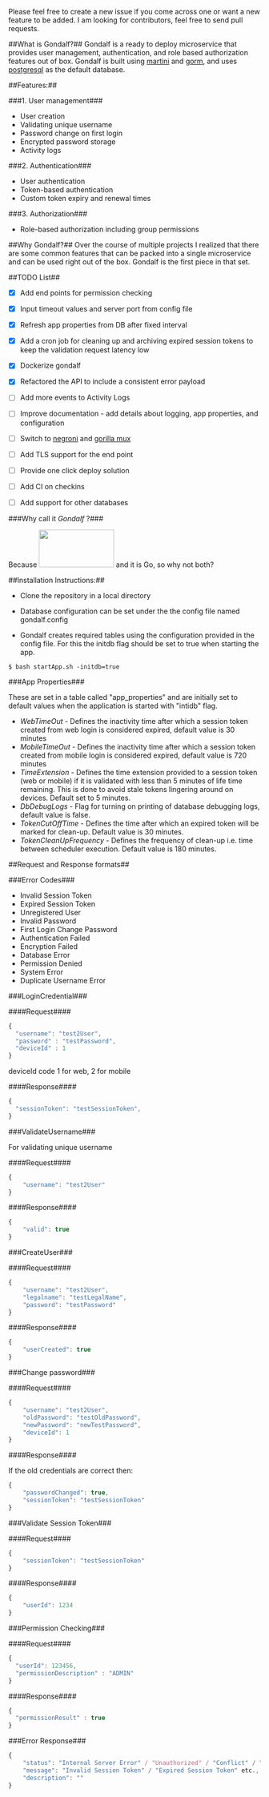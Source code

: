 Please feel free to create a new issue if you come across one or want a new feature to be added. I am looking for contributors, feel free to send pull requests.

##What is Gondalf?##
Gondalf is a ready to deploy microservice that provides user management, authentication, and role based authorization features out of box. Gondalf is built using [martini](https://github.com/go-martini/martini) and [gorm](https://github.com/jinzhu/gorm), and uses [postgresql](http://www.postgresql.org) as the default database.

##Features:##

###1. User management###
- User creation
- Validating unique username
- Password change on first login
- Encrypted password storage
- Activity logs

###2. Authentication###
- User authentication
- Token-based authentication
- Custom token expiry and renewal times

###3. Authorization###
- Role-based authorization including group permissions


##Why Gondalf?##
Over the course of multiple projects I realized that there are some common features that can be packed into a single microservice and can be used right out of the box. Gondalf is the first piece in that set.


##TODO List##
- [X] Add end points for permission checking
- [X] Input timeout values and server port from config file
- [X] Refresh app properties from DB after fixed interval
- [X] Add a cron job for cleaning up and archiving expired session tokens to keep the validation request latency low
- [X] Dockerize gondalf
- [X] Refactored the API to include a consistent error payload
- [ ] Add more events to Activity Logs
- [ ] Improve documentation - add details about logging, app properties, and configuration 
- [ ] Switch to [negroni](https://github.com/codegangsta/negroni) and [gorilla mux](http://www.gorillatoolkit.org/pkg/mux)
- [ ] Add TLS support for the end point
- [ ] Provide one click deploy solution
- [ ] Add CI on checkins
- [ ] Add support for other databases


###Why call it *Gondalf* ?###

Because  <img src="http://www.reactiongifs.com/wp-content/uploads/2013/12/shall-not-pass.gif" width="150px" height="75px"/> and it is Go, so why not both?


 
##Installation Instructions:##

- Clone the repository in a local directory

- Database configuration can be set under the the config file named gondalf.config

- Gondalf creates required tables using the configuration provided in the config file. For this the 
initdb flag should be set to true when starting the app.

`$ bash startApp.sh -initdb=true` 

###App Properties###

These are set in a table called "app_properties" and are initially set to default values when the application is started with "intidb" flag.

- *WebTimeOut* - Defines the inactivity time after which a session token created from web login is considered expired, default value is 30 minutes
- *MobileTimeOut* - Defines the inactivity time after which a session token created from mobile login is considered expired, default value is 720 minutes
- *TimeExtension* - Defines the time extension provided to a session token (web or mobile) if it is validated with less than 5 minutes of life time remaining. This is done to avoid stale tokens lingering around on devices. Default set to 5 minutes.
- *DbDebugLogs* - Flag for turning on printing of database debugging logs, default value is false.
- *TokenCutOffTime* - Defines the time after which an expired token will be marked for clean-up. Default value is 30 minutes.
- *TokenCleanUpFrequency* - Defines the frequency of clean-up i.e. time between scheduler execution. Default value is 180 minutes.

##Request and Response formats##

###Error Codes###

- Invalid Session Token
- Expired Session Token
- Unregistered User
- Invalid Password
- First Login Change Password
- Authentication Failed
- Encryption Failed
- Database Error
- Permission Denied
- System Error
- Duplicate Username Error

###LoginCredential###

####Request####

```javascript
{
  "username": "test2User",
  "password" : "testPassword",
  "deviceId" : 1
}
```

deviceId code 1 for web, 2 for mobile

####Response####

```javascript
{
  "sessionToken": "testSessionToken",
}
```

###ValidateUsername###

For validating unique username

####Request####

```javascript
{
	"username": "test2User"
}
```

####Response####

```javascript
{
	"valid": true
}
```

###CreateUser###

####Request####

```javascript
{
	"username": "test2User",
	"legalname": "testLegalName",
	"password": "testPassword"
}
```
####Response####

```javascript
{
	"userCreated": true
}
```

###Change password###

####Request####

```javascript
{
	"username": "test2User",
	"oldPassword": "testOldPassword",
	"newPassword": "newTestPassword",
	"deviceId": 1
}
```

####Response####

If the old credentials are correct then:

```javascript
{
	"passwordChanged": true,
	"sessionToken": "testSessionToken"
}
```

###Validate Session Token###

####Request####

```javascript
{
	"sessionToken": "testSessionToken"
}
```

####Response####

```javascript
{
	"userId": 1234
}
```

###Permission Checking###

####Request####

```javascript
{
  "userId": 123456,
  "permissionDescription" : "ADMIN"
}
````

####Response####

```javascript
{
  "permissionResult" : true
}
```

###Error Response###

```javascript
{
	"status": "Internal Server Error" / "Unauthorized" / "Conflict" / "Forbidden",
	"message": "Invalid Session Token" / "Expired Session Token" etc.,
	"description": ""
}
```